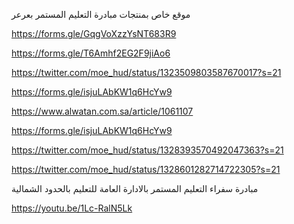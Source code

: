 موقع خاص بمنتجات مبادرة التعليم المستمر بعرعر



https://forms.gle/GqgVoXzzYsNT683R9

https://forms.gle/T6Amhf2EG2F9jiAo6

https://twitter.com/moe_hud/status/1323509803587670017?s=21

https://forms.gle/isjuLAbKW1q6HcYw9

https://www.alwatan.com.sa/article/1061107

https://forms.gle/isjuLAbKW1q6HcYw9

https://twitter.com/moe_hud/status/1328393570492047363?s=21

https://twitter.com/moe_hud/status/1328601282714722305?s=21

مبادرة سفراء التعليم المستمر بالادارة العامة للتعليم بالحدود الشمالية

https://youtu.be/1Lc-RalN5Lk
